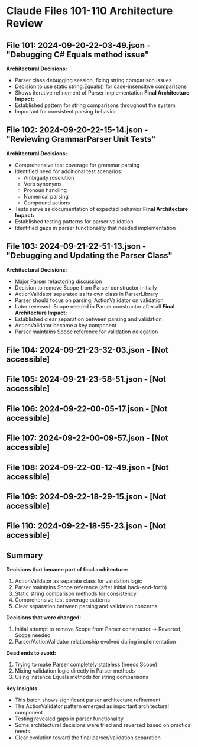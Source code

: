 # Claude Files 101-110 Architecture Review

## File 101: 2024-09-20-22-03-49.json - "Debugging C# Equals method issue"
**Architectural Decisions:**
- Parser class debugging session, fixing string comparison issues
- Decision to use static string.Equals() for case-insensitive comparisons
- Shows iterative refinement of Parser implementation
**Final Architecture Impact:**
- Established pattern for string comparisons throughout the system
- Important for consistent parsing behavior

## File 102: 2024-09-20-22-15-14.json - "Reviewing GrammarParser Unit Tests"
**Architectural Decisions:**
- Comprehensive test coverage for grammar parsing
- Identified need for additional test scenarios:
  - Ambiguity resolution
  - Verb synonyms
  - Pronoun handling
  - Numerical parsing
  - Compound actions
- Tests serve as documentation of expected behavior
**Final Architecture Impact:**
- Established testing patterns for parser validation
- Identified gaps in parser functionality that needed implementation

## File 103: 2024-09-21-22-51-13.json - "Debugging and Updating the Parser Class"
**Architectural Decisions:**
- Major Parser refactoring discussion
- Decision to remove Scope from Parser constructor initially
- ActionValidator separated as its own class in ParserLibrary
- Parser should focus on parsing, ActionValidator on validation
- Later reversed: Scope needed in Parser constructor after all
**Final Architecture Impact:**
- Established clear separation between parsing and validation
- ActionValidator became a key component
- Parser maintains Scope reference for validation delegation

## File 104: 2024-09-21-23-32-03.json - [Not accessible]

## File 105: 2024-09-21-23-58-51.json - [Not accessible]

## File 106: 2024-09-22-00-05-17.json - [Not accessible]

## File 107: 2024-09-22-00-09-57.json - [Not accessible]

## File 108: 2024-09-22-00-12-49.json - [Not accessible]

## File 109: 2024-09-22-18-29-15.json - [Not accessible]

## File 110: 2024-09-22-18-55-23.json - [Not accessible]

## Summary

**Decisions that became part of final architecture:**
1. ActionValidator as separate class for validation logic
2. Parser maintains Scope reference (after initial back-and-forth)
3. Static string comparison methods for consistency
4. Comprehensive test coverage patterns
5. Clear separation between parsing and validation concerns

**Decisions that were changed:**
1. Initial attempt to remove Scope from Parser constructor → Reverted, Scope needed
2. Parser/ActionValidator relationship evolved during implementation

**Dead ends to avoid:**
1. Trying to make Parser completely stateless (needs Scope)
2. Mixing validation logic directly in Parser methods
3. Using instance Equals methods for string comparisons

**Key Insights:**
- This batch shows significant parser architecture refinement
- The ActionValidator pattern emerged as important architectural component
- Testing revealed gaps in parser functionality
- Some architectural decisions were tried and reversed based on practical needs
- Clear evolution toward the final parser/validation separation
